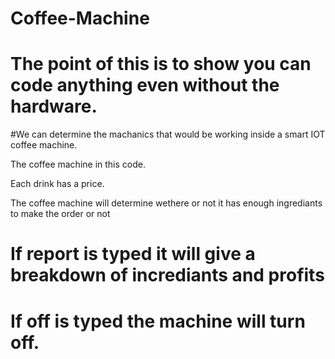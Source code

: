 # Coffee-Machine
# The point of this is to show you can code anything even without the hardware. 

#We can determine the machanics that would be working inside a smart IOT coffee machine. 

The coffee machine in this code. 

Each drink has a price. 

The coffee machine will determine wethere or not it has enough ingrediants to make the order or not 


# If report is typed it will give a breakdown of incrediants and profits 

# If off is typed the machine will turn off. 
